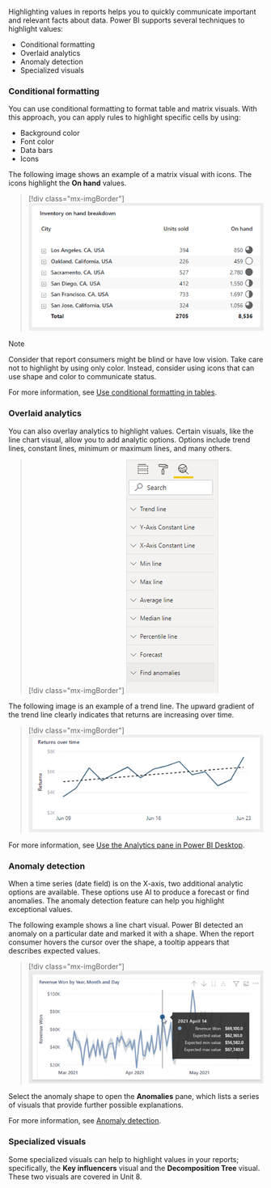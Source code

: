 Highlighting values in reports helps you to quickly communicate important and relevant facts about data. Power BI supports several techniques to highlight values:

- Conditional formatting
- Overlaid analytics
- Anomaly detection
- Specialized visuals

### Conditional formatting

You can use conditional formatting to format table and matrix visuals. With this approach, you can apply rules to highlight specific cells by using:

- Background color
- Font color
- Data bars
- Icons

The following image shows an example of a matrix visual with icons. The icons highlight the **On hand** values.

> [!div class="mx-imgBorder"]
> [![Image shows a matrix visual titled \"Inventory on hand breakdown\". The On hand column includes various city values. A circular icon indicates highest and lowest values. An empty circle represents the lowest value; a filled circle represents the highest value.](../media/conditional-formatting-icons.png)](../media/conditional-formatting-icons.png#lightbox)

> [!NOTE]
> Consider that report consumers might be blind or have low vision. Take care not to highlight by using only color. Instead, consider using icons that can use shape and color to communicate status.

For more information, see [Use conditional formatting in tables](/power-bi/create-reports/desktop-conditional-table-formatting).

### Overlaid analytics

You can also overlay analytics to highlight values. Certain visuals, like the line chart visual, allow you to add analytic options. Options include trend lines, constant lines, minimum or maximum lines, and many others.

> [!div class="mx-imgBorder"]
> ![Image shows the Analytics pane. Sections include Trend line, and many other line types.](../media/overlaid-analytics-pane.png)

The following image is an example of a trend line. The upward gradient of the trend line clearly indicates that returns are increasing over time.

> [!div class="mx-imgBorder"]
> ![Image shows a line chart titled Returns over time. The time series is for returns made during the month of June . An overlaid trend line that is a dashed line indicates that returns are increasing over time.](../media/overlaid-analytics-trend.png)

For more information, see [Use the Analytics pane in Power BI Desktop](/power-bi/transform-model/desktop-analytics-pane).

### Anomaly detection

When a time series (date field) is on the X-axis, two additional analytic options are available. These options use AI to produce a forecast or find anomalies. The anomaly detection feature can help you highlight exceptional values.

The following example shows a line chart visual. Power BI detected an anomaly on a particular date and marked it with a shape. When the report consumer hovers the cursor over the shape, a tooltip appears that describes expected values.

> [!div class="mx-imgBorder"]
> [![Graphical user interface Description automatically generated.](../media/find-anomalies.png)](../media/find-anomalies.png#lightbox)

Select the anomaly shape to open the **Anomalies** pane, which lists a series of visuals that provide further possible explanations.

For more information, see [Anomaly detection](/power-bi/visuals/power-bi-visualization-anomaly-detection).

### Specialized visuals

Some specialized visuals can help to highlight values in your reports; specifically, the **Key influencers** visual and the **Decomposition Tree** visual. These two visuals are covered in Unit 8.
